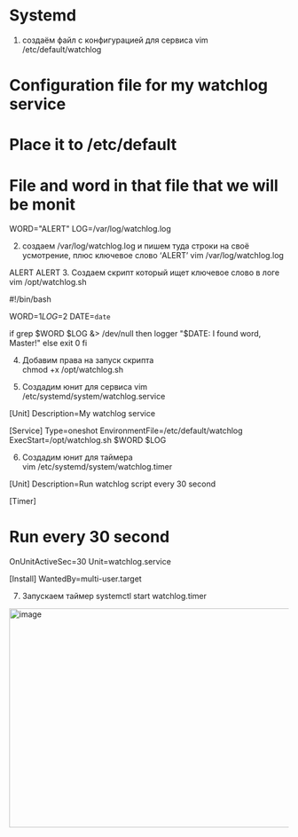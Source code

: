 # Systemd  
1. создаём файл с конфигурацией для сервиса
vim /etc/default/watchlog

# Configuration file for my watchlog service
# Place it to /etc/default

# File and word in that file that we will be monit
WORD="ALERT"
LOG=/var/log/watchlog.log

2. создаем /var/log/watchlog.log и пишем туда строки на своё усмотрение,
плюс ключевое слово ‘ALERT’
vim /var/log/watchlog.log

ALERT
ALERT
3. Создаем скрипт который ищет ключевое слово в логе
vim /opt/watchlog.sh

#!/bin/bash

WORD=$1
LOG=$2
DATE=`date`

if grep $WORD $LOG &> /dev/null
then
logger "$DATE: I found word, Master!"
else
exit 0
fi

4. Добавим права на запуск скрипта  
chmod +x /opt/watchlog.sh


5. Создадим юнит для сервиса
vim /etc/systemd/system/watchlog.service

[Unit]
Description=My watchlog service

[Service]
Type=oneshot
EnvironmentFile=/etc/default/watchlog
ExecStart=/opt/watchlog.sh $WORD $LOG

6. Создадим юнит для таймера  
vim /etc/systemd/system/watchlog.timer

[Unit]
Description=Run watchlog script every 30 second

[Timer]
# Run every 30 second
OnUnitActiveSec=30
Unit=watchlog.service

[Install]
WantedBy=multi-user.target

7. Запускаем таймер
systemctl start watchlog.timer
<img width="832" height="395" alt="image" src="https://github.com/user-attachments/assets/53e6ae07-cc91-4401-af4a-60ffc0d9cec4" />




